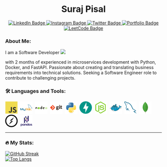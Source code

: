 <div id="header" align="center">
  <h1> Suraj Pisal </h1>
  <div id="badges">
    <a href="https://www.linkedin.com/in/surajpisal">
      <img src="https://img.shields.io/badge/LinkedIn-blue?style=for-the-badge&logo=linkedin&logoColor=white" alt="LinkedIn Badge" target="_blank">
    </a>
    <a href="https://www.instagram.com/suraj_pisal9">
      <img src="https://img.shields.io/badge/Instagram-purple?style=for-the-badge&logo=instagram&logoColor=white" alt="Instagram Badge" target="_blank">
    </a>
    <a href="https://twitter.com/SurajPi79793386">
      <img src="https://img.shields.io/badge/Twitter-blue?style=for-the-badge&logo=twitter&logoColor=white" alt="Twitter Badge" target="_blank">
    </a>
        <a href="https://surajpisal.netlify.com">
      <img src="https://img.shields.io/badge/Portfolio-black?style=for-the-badge&logo=linktree&logoColor=white" alt="Portfolio Badge" target="_blank">
    </a>
    <a href="https://leetcode.com/surajpisal/" target="_blank">
  <img src="https://img.shields.io/badge/LeetCode-orange?style=for-the-badge&logo=leetcode&logoColor=black" alt="LeetCode Badge">
</a>

  </div>
</div>

### About Me:
I am a Software Developer <img src="https://media.giphy.com/media/WUlplcMpOCEmTGBtBW/giphy.gif" width="30">

with 2 months of experienced in microservices development with Python, Docker, and FastAPI. Passionate about
creating and translating business requirements into technical solutions. Seeking a Software Engineer role to
contribute to challenging projects.

### :hammer_and_wrench: Languages and Tools:

<div>
  <img src="https://github.com/devicons/devicon/blob/master/icons/javascript/javascript-original.svg" title="JavaScript" alt="JavaScript" width="40" height="40">&nbsp;
  <img src="https://github.com/devicons/devicon/blob/master/icons/mysql/mysql-original-wordmark.svg" title="MySQL" alt="MySQL" width="40" height="40">&nbsp;
  <img src="https://github.com/devicons/devicon/blob/master/icons/nodejs/nodejs-original-wordmark.svg" title="NodeJS" alt="NodeJS" width="40" height="40">&nbsp;
  <img src="https://github.com/devicons/devicon/blob/master/icons/git/git-original-wordmark.svg" title="Git" alt="Git" width="40" height="40">&nbsp;
  <img src="https://github.com/devicons/devicon/blob/master/icons/python/python-original.svg" title="Python" alt="Python" width="40" height="40">&nbsp;
  <img src="https://github.com/devicons/devicon/blob/master/icons/fastapi/fastapi-original.svg" title="FastAPI" alt="FastAPI" width="40" height="40">&nbsp;
  <img src="https://github.com/devicons/devicon/blob/master/icons/nodejs/nodejs-original.svg" title="Node.js" alt="Node.js" width="40" height="40">&nbsp;
  <img src="https://github.com/devicons/devicon/blob/master/icons/docker/docker-original.svg" title="Docker" alt="Docker" width="40" height="40">&nbsp;
  <img src="https://github.com/devicons/devicon/blob/master/icons/mysql/mysql-original.svg" title="MySQL" alt="MySQL" width="40" height="40">&nbsp;
  <img src="https://github.com/devicons/devicon/blob/master/icons/mongodb/mongodb-original.svg" title="MongoDB" alt="MongoDB" width="40" height="40">&nbsp;
  <img src="https://github.com/devicons/devicon/blob/master/icons/socketio/socketio-original.svg" title="Socket.io" alt="Socket.io" width="40" height="40">&nbsp;
  <img src="https://github.com/devicons/devicon/blob/master/icons/pandas/pandas-original-wordmark.svg" title="Pandas" alt="Pandas" width="40" height="40">
</div>

---

### :fire: My Stats:

[![GitHub Streak](http://github-readme-streak-stats.herokuapp.com?user=Suraj1089&theme=dark&background=000000)](https://git.io/streak-stats)
<br>
[![Top Langs](https://github-readme-stats.vercel.app/api/top-langs/?username=Suraj1089&layout=compact&theme=vision-friendly-dark)](https://github.com/anuraghazra/github-readme-stats)
